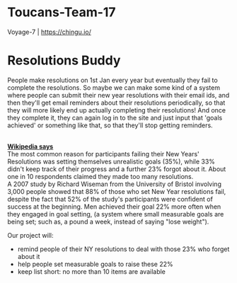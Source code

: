 # Toucans-Team-17
Voyage-7 | https://chingu.io/
<br>
<h1>Resolutions Buddy</h1>
People make resolutions on 1st Jan every year but eventually they fail to complete the resolutions. So maybe we can make some kind of a system where people can submit their new year resolutions with their email ids, and then they'll get email reminders about their resolutions periodically, so that they will more likely end up actually completing their resolutions! And once they complete it, they can again log in to the site and just input that 'goals achieved' or something like that, so that they'll stop getting reminders. 
<br>
<br>
<p>
  <b><a href="https://en.wikipedia.org/wiki/New_Year%27s_resolution">Wikipedia says</a></b>
<br>
The most common reason for participants failing their New Years' Resolutions was setting themselves unrealistic goals (35%), while 33% didn't keep track of their progress and a further 23% forgot about it. About one in 10 respondents claimed they made too many resolutions.
<br>
A 2007 study by Richard Wiseman from the University of Bristol involving 3,000 people showed that 88% of those who set New Year resolutions fail, despite the fact that 52% of the study's participants were confident of success at the beginning. Men achieved their goal 22% more often when they engaged in goal setting, (a system where small measurable goals are being set; such as, a pound a week, instead of saying "lose weight").</p>
<p>
Our project will:
<br>
  <ul>
    <li>remind people of their NY resolutions to deal with those 23% who forget about it</li>
    <li>help people set measurable goals to raise these 22%</li>
    <li>keep list short: no more than 10 items are available</li>
  </ul>
